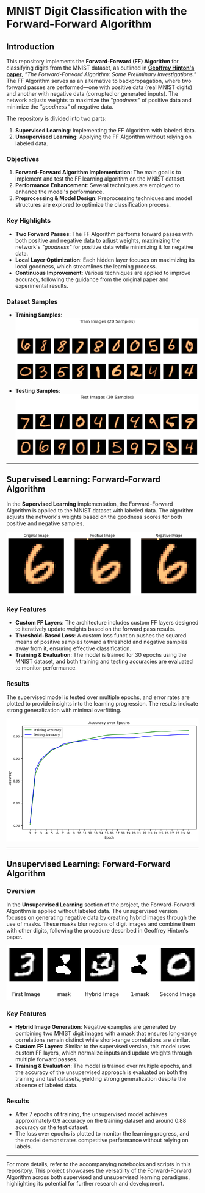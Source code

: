 # MNIST Digit Classification with the Forward-Forward Algorithm

## Introduction

This repository implements the **Forward-Forward (FF) Algorithm** for classifying digits from the MNIST dataset, as outlined in **[Geoffrey Hinton's paper](https://www.cs.toronto.edu/~hinton/FFA13.pdf)**, *"The Forward-Forward Algorithm: Some Preliminary Investigations."* The FF Algorithm serves as an alternative to backpropagation, where two forward passes are performed—one with positive data (real MNIST digits) and another with negative data (corrupted or generated inputs). The network adjusts weights to maximize the *"goodness"* of positive data and minimize the *"goodness"* of negative data.

The repository is divided into two parts:
1. **Supervised Learning**: Implementing the FF Algorithm with labeled data.
2. **Unsupervised Learning**: Applying the FF Algorithm without relying on labeled data.

### Objectives

1. **Forward-Forward Algorithm Implementation**: The main goal is to implement and test the FF learning algorithm on the MNIST dataset.
2. **Performance Enhancement**: Several techniques are employed to enhance the model's performance.
3. **Preprocessing & Model Design**: Preprocessing techniques and model structures are explored to optimize the classification process.

### Key Highlights

- **Two Forward Passes**: The FF Algorithm performs forward passes with both positive and negative data to adjust weights, maximizing the network's *"goodness"* for positive data while minimizing it for negative data.
- **Local Layer Optimization**: Each hidden layer focuses on maximizing its local goodness, which streamlines the learning process.
- **Continuous Improvement**: Various techniques are applied to improve accuracy, following the guidance from the original paper and experimental results.

### Dataset Samples

- **Training Samples**:
  ![Train Samples](images/Sample_of_Train_Images.png)

- **Testing Samples**:
  ![Test Samples](images/Sample_of_Test_Images.png)

---

## Supervised Learning: Forward-Forward Algorithm

In the **Supervised Learning** implementation, the Forward-Forward Algorithm is applied to the MNIST dataset with labeled data. The algorithm adjusts the network's weights based on the goodness scores for both positive and negative samples.

![Positive-Negative Example](images/Original_Positive_Negative.png)

### Key Features

- **Custom FF Layers**: The architecture includes custom FF layers designed to iteratively update weights based on the forward pass results.
- **Threshold-Based Loss**: A custom loss function pushes the squared means of positive samples toward a threshold and negative samples away from it, ensuring effective classification.
- **Training & Evaluation**: The model is trained for 30 epochs using the MNIST dataset, and both training and testing accuracies are evaluated to monitor performance.

### Results

The supervised model is tested over multiple epochs, and error rates are plotted to provide insights into the learning progression. 
The results indicate strong generalization with minimal overfitting.

![Supervised Notebook Results](images/Accuracy_Supervised.png)

---

## Unsupervised Learning: Forward-Forward Algorithm

### Overview

In the **Unsupervised Learning** section of the project, the Forward-Forward Algorithm is applied without labeled data. The unsupervised version focuses on generating negative data by creating hybrid images through the use of masks. These masks blur regions of digit images and combine them with other digits, following the procedure described in Geoffrey Hinton's paper.

![Masks](images/Unsupervised_sample.png)

### Key Features

- **Hybrid Image Generation**: Negative examples are generated by combining two MNIST digit images with a mask that ensures long-range correlations remain distinct while short-range correlations are similar.
- **Custom FF Layers**: Similar to the supervised version, this model uses custom FF layers, which normalize inputs and update weights through multiple forward passes.
- **Training & Evaluation**: The model is trained over multiple epochs, and the accuracy of the unsupervised approach is evaluated on both the training and test datasets, yielding strong generalization despite the absence of labeled data.

### Results

- After 7 epochs of training, the unsupervised model achieves approximately 0.9 accuracy on the training dataset and around 0.88 accuracy on the test dataset.
- The loss over epochs is plotted to monitor the learning progress, and the model demonstrates competitive performance without relying on labels.

---

For more details, refer to the accompanying notebooks and scripts in this repository. 
This project showcases the versatility of the Forward-Forward Algorithm across both supervised and unsupervised learning paradigms, highlighting its potential for further research and development.
